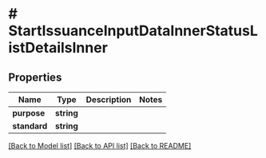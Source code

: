 # # StartIssuanceInputDataInnerStatusListDetailsInner

## Properties

| Name         | Type       | Description | Notes |
| ------------ | ---------- | ----------- | ----- |
| **purpose**  | **string** |             |
| **standard** | **string** |             |

[[Back to Model list]](../../README.md#models) [[Back to API list]](../../README.md#endpoints) [[Back to README]](../../README.md)
